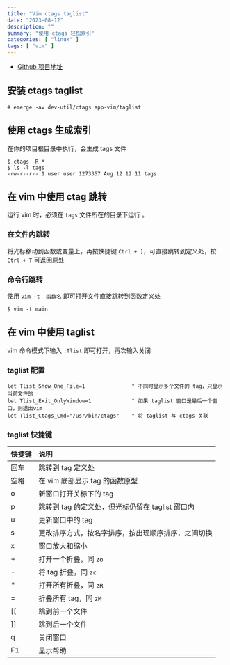 ```yaml
---
title: "Vim ctags taglist"
date: "2023-08-12"
description: ""
summary: "使用 ctags 轻松索引"
categories: [ "linux" ]
tags: [ "vim" ]
---
```


- [Github 项目地址](https://github.com/universal-ctags/ctags)

## 安装 ctags taglist

```
# emerge -av dev-util/ctags app-vim/taglist
```

## 使用 ctags 生成索引

在你的项目根目录中执行，会生成 tags 文件

```bash-session
$ ctags -R *
$ ls -l tags
-rw-r--r-- 1 user user 1273357 Aug 12 12:11 tags
```

## 在 vim 中使用 ctag 跳转

运行 vim 时，必须在 `tags` 文件所在的目录下运行 。


### 在文件内跳转

将光标移动到函数或变量上，再按快捷键 `Ctrl + ]`，可直接跳转到定义处，按 `Ctrl + T` 可返回原处

### 命令行跳转

使用 `vim -t  函数名` 即可打开文件直接跳转到函数定义处

```
$ vim -t main
```

## 在 vim 中使用 taglist 

vim 命令模式下输入 `:Tlist` 即可打开，再次输入关闭

### taglist 配置

```vimrc
let Tlist_Show_One_File=1               " 不同时显示多个文件的 tag，只显示当前文件的
let Tlist_Exit_OnlyWindow=1             " 如果 taglist 窗口是最后一个窗口，则退出vim
let Tlist_Ctags_Cmd="/usr/bin/ctags"    " 将 taglist 与 ctags 关联
```

### taglist 快捷键

|快捷键|说明|
|:--|:--|
|回车|跳转到 tag 定义处|
|空格|在 vim 底部显示 tag 的函数原型|
|o|新窗口打开关标下的 tag|
|p|跳转到 tag 的定义处，但光标仍留在 taglist 窗口内|
|u|更新窗口中的 tag|
|s|更改排序方式，按名字排序，按出现顺序排序，之间切换|
|x|窗口放大和缩小|
|+|打开一个折叠，同 `zo`|
|-|将 tag 折叠，同 `zc`|
|\*|打开所有折叠，同 `zR`|
|=|折叠所有 tag，同 `zM`|
|[[|跳到前一个文件|
|]]|跳到后一个文件|
|q|关闭窗口|
|F1|显示帮助|

